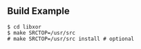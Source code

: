Build Example
-------------

```
$ cd libxor
$ make SRCTOP=/usr/src
# make SRCTOP=/usr/src install # optional
```
